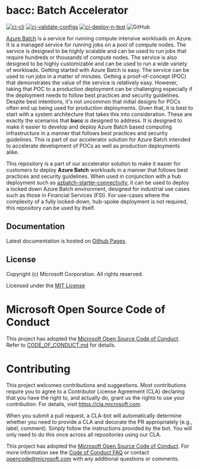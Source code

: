 # bacc: Batch Accelerator

[![ci-cli](https://github.com/Azure/bacc/actions/workflows/ci-cli.yaml/badge.svg?branch=main&event=push)](https://github.com/Azure/bacc/actions/workflows/ci-cli.yaml)
[![ci-validate-configs](https://github.com/Azure/bacc/actions/workflows/ci-validate.yaml/badge.svg?branch=main&event=push)](https://github.com/Azure/bacc/actions/workflows/ci-validate.yaml)
[![ci-deploy-n-test](https://github.com/Azure/bacc/actions/workflows/ci-deploy-n-test.yaml/badge.svg?branch=main)](https://github.com/Azure/bacc/actions/workflows/ci-deploy-n-test.yaml)
![GitHub](https://img.shields.io/github/license/Azure/bacc)

[Azure Batch](https://learn.microsoft.com/en-us/azure/batch/batch-technical-overview)
is a service for running compute intensive workloads on Azure. It is a managed service for running
jobs on a pool of compute nodes. The service is designed to be highly scalable and can be used to run jobs that
require hundreds or thousands of compute nodes. The service is also designed to be highly customizable and can be
used to run a wide variety of workloads. Getting started with Azure Batch is easy. The service can be used to run jobs
in a matter of minutes. Getting a proof-of-concept (POC) that demonstrates the value of the service is relatively easy.
However, taking that POC to a production deployment can be challenging especially if the deployment needs to follow
best practices and security guidelines.
Despite best intentions, it's not uncommon that initial designs for POCs often end up being used for production deployments.
Given that, it is best to start with a system architecture that takes this into consideration.
These are exactly the scenarios that  **bacc** is designed to address. It is designed to make it easier to develop and
deploy Azure Batch based computing infrastructure in a manner that follows best practices and security guidelines.
This is part of our accelerator solution for Azure Batch intended to accelerate development of POCs as well as
production deployments alike.

This repository is a part of our accelerator solution to make it easier for customers to deploy **Azure Batch** workloads
in a manner that follows best practices and security guidelines. When used in conjunction with a hub deployment such as
[azbatch-starter-connectivity](https://github.com/mocelj/azbatch-starter-connectivity), it can be used to deploy
a locked down Azure Batch environment, designed for industrial use cases such as those in Financial Services (FSI).
For use-cases where the complexity of a fully locked-down, hub-spoke deployment is not required, this repository
can be used by itself.

## Documentation

Latest documentation is hosted on [Github Pages](https://azure.github.io/bacc/).

## License

Copyright (c) Microsoft Corporation. All rights reserved.

Licensed under the [MIT License](./LICENSE)

# Microsoft Open Source Code of Conduct

This project has adopted the [Microsoft Open Source Code of Conduct](https://opensource.microsoft.com/codeofconduct/).
Refer to [CODE_OF_CONDUCT.md](./CODE_OF_CONDUCT.md) for details.

# Contributing

This project welcomes contributions and suggestions. Most contributions require you to
agree to a Contributor License Agreement (CLA) declaring that you have the right to,
and actually do, grant us the rights to use your contribution. For details, visit
https://cla.microsoft.com.

When you submit a pull request, a CLA-bot will automatically determine whether you need
to provide a CLA and decorate the PR appropriately (e.g., label, comment). Simply follow the
instructions provided by the bot. You will only need to do this once across all repositories using our CLA.

This project has adopted the [Microsoft Open Source Code of Conduct](https://opensource.microsoft.com/codeofconduct/).
For more information see the [Code of Conduct FAQ](https://opensource.microsoft.com/codeofconduct/faq/)
or contact [opencode@microsoft.com](mailto:opencode@microsoft.com) with any additional questions or comments.
